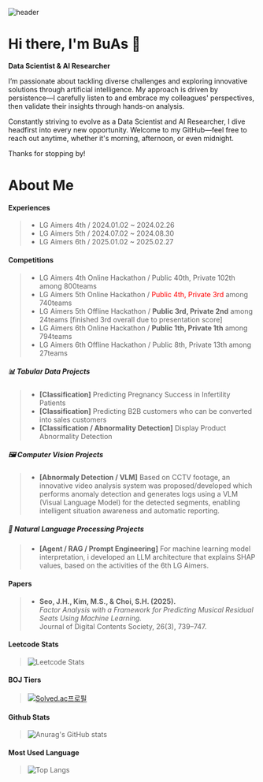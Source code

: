 ![header](https://capsule-render.vercel.app/api?type=venom&color=auto&height=300&section=header&text=SeoBuAs&fontSize=90&fontColor=gray&strokeWidth=1&stroke=FFFFFF)

# Hi there, I'm BuAs 👋

**Data Scientist & AI Researcher**

I’m passionate about tackling diverse challenges and exploring innovative solutions through artificial intelligence. My approach is driven by persistence—I carefully listen to and embrace my colleagues' perspectives, then validate their insights through hands-on analysis.

Constantly striving to evolve as a Data Scientist and AI Researcher, I dive headfirst into every new opportunity. Welcome to my GitHub—feel free to reach out anytime, whether it's morning, afternoon, or even midnight.

Thanks for stopping by!

# About Me
#### Experiences
> - LG Aimers 4th / 2024.01.02 ~ 2024.02.26
> - LG Aimers 5th / 2024.07.02 ~ 2024.08.30
> - LG Aimers 6th / 2025.01.02 ~ 2025.02.27
#### Competitions
> - LG Aimers 4th Online Hackathon / Public 40th, Private 102th among 800teams
> - LG Aimers 5th Online Hackathon / <font color="red">Public 4th, Private 3rd</font> among 740teams
> - LG Aimers 5th Offline Hackathon / **Public 3rd, Private 2nd** among 24teams [finished 3rd overall due to presentation score]
> - LG Aimers 6th Online Hackathon / **Public 1th, Private 1th** among 794teams
> - LG Aimers 6th Offline Hackathon / Public 8th, Private 13th among 27teams
##### 📊 Tabular Data Projects
> - **[Classification]** Predicting Pregnancy Success in Infertility Patients
> - **[Classification]** Predicting B2B customers who can be converted into sales customers
> - **[Classification / Abnormality Detection]** Display Product Abnormality Detection

##### 🖼️ Computer Vision Projects
> - **[Abnormaly Detection / VLM]** Based on CCTV footage, an innovative video analysis system was proposed/developed which performs anomaly detection and generates logs using a VLM (Visual Language Model) for the detected segments, enabling intelligent situation awareness and automatic reporting.
##### 📝 Natural Language Processing Projects
> - **[Agent / RAG / Prompt Engineering]** For machine learning model interpretation, i developed an LLM architecture that explains SHAP values, based on the activities of the 6th LG Aimers.


#### Papers
> - **Seo, J.H., Kim, M.S., & Choi, S.H. (2025).**  
>   *Factor Analysis with a Framework for Predicting Musical Residual Seats Using Machine Learning.*  
>   Journal of Digital Contents Society, 26(3), 739–747.

#### Leetcode Stats
> ![Leetcode Stats](https://leetcard.jacoblin.cool/lapor?ext=contest)
#### BOJ Tiers
> [![Solved.ac프로필](http://mazassumnida.wtf/api/v2/generate_badge?boj={handle})](https://solved.ac/{handle})
#### Github Stats
> ![Anurag's GitHub stats](https://github-readme-stats.vercel.app/api?username=SeoBuAs&show_icons=true&theme=radical)
#### Most Used Language
> ![Top Langs](https://github-readme-stats.vercel.app/api/top-langs/?username=SeoBuAs&langs_count=8)

